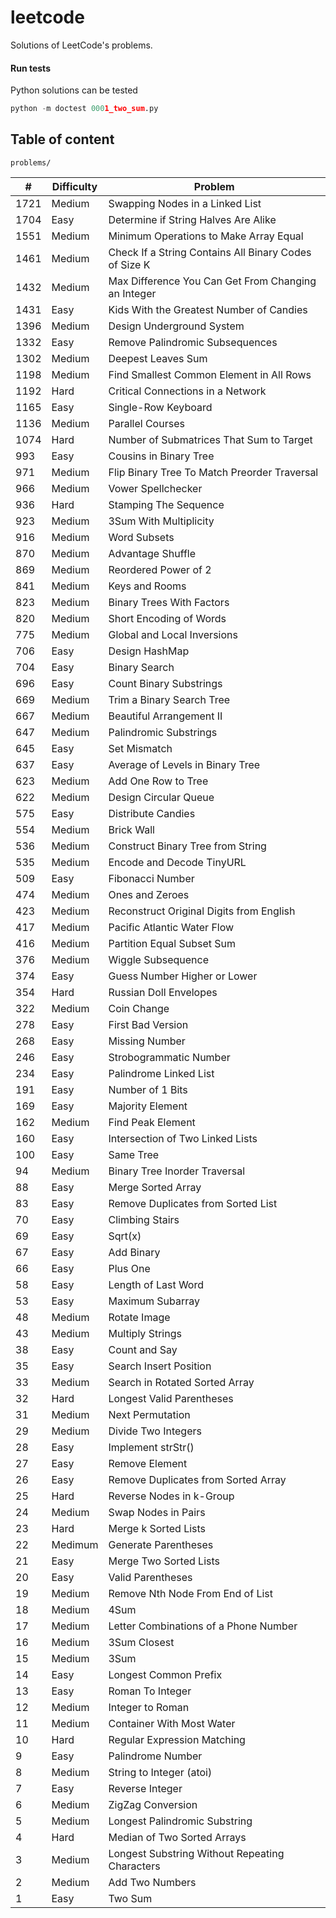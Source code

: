 # leetcode

Solutions of LeetCode's problems.

#### Run tests

Python solutions can be tested

```python
python -m doctest 0001_two_sum.py
```

## Table of content

`problems/`

|    # | Difficulty | Problem                                               |
| ---- | ---------- | ----------------------------------------------------- |
| 1721 | Medium     | Swapping Nodes in a Linked List                       |
| 1704 | Easy       | Determine if String Halves Are Alike                  |
| 1551 | Medium     | Minimum Operations to Make Array Equal                |
| 1461 | Medium     | Check If a String Contains All Binary Codes of Size K |
| 1432 | Medium     | Max Difference You Can Get From Changing an Integer   |
| 1431 | Easy       | Kids With the Greatest Number of Candies              |
| 1396 | Medium     | Design Underground System                             |
| 1332 | Easy       | Remove Palindromic Subsequences                       |
| 1302 | Medium     | Deepest Leaves Sum                                    |
| 1198 | Medium     | Find Smallest Common Element in All Rows              |
| 1192 | Hard       | Critical Connections in a Network                     |
| 1165 | Easy       | Single-Row Keyboard                                   |
| 1136 | Medium     | Parallel Courses                                      |
| 1074 | Hard       | Number of Submatrices That Sum to Target              |
|  993 | Easy       | Cousins in Binary Tree                                |
|  971 | Medium     | Flip Binary Tree To Match Preorder Traversal          |
|  966 | Medium     | Vower Spellchecker                                    |
|  936 | Hard       | Stamping The Sequence                                 |
|  923 | Medium     | 3Sum With Multiplicity                                |
|  916 | Medium     | Word Subsets                                          |
|  870 | Medium     | Advantage Shuffle                                     |
|  869 | Medium     | Reordered Power of 2                                  |
|  841 | Medium     | Keys and Rooms                                        |
|  823 | Medium     | Binary Trees With Factors                             |
|  820 | Medium     | Short Encoding of Words                               |
|  775 | Medium     | Global and Local Inversions                           |
|  706 | Easy       | Design HashMap                                        |
|  704 | Easy       | Binary Search                                         |
|  696 | Easy       | Count Binary Substrings                               |
|  669 | Medium     | Trim a Binary Search Tree                             |
|  667 | Medium     | Beautiful Arrangement II                              |
|  647 | Medium     | Palindromic Substrings                                |
|  645 | Easy       | Set Mismatch                                          |
|  637 | Easy       | Average of Levels in Binary Tree                      |
|  623 | Medium     | Add One Row to Tree                                   |
|  622 | Medium     | Design Circular Queue                                 |
|  575 | Easy       | Distribute Candies                                    |
|  554 | Medium     | Brick Wall                                            |
|  536 | Medium     | Construct Binary Tree from String                     |
|  535 | Medium     | Encode and Decode TinyURL                             |
|  509 | Easy       | Fibonacci Number                                      |
|  474 | Medium     | Ones and Zeroes                                       |
|  423 | Medium     | Reconstruct Original Digits from English              |
|  417 | Medium     | Pacific Atlantic Water Flow                           |
|  416 | Medium     | Partition Equal Subset Sum                            |
|  376 | Medium     | Wiggle Subsequence                                    |
|  374 | Easy       | Guess Number Higher or Lower                          |
|  354 | Hard       | Russian Doll Envelopes                                |
|  322 | Medium     | Coin Change                                           |
|  278 | Easy       | First Bad Version                                     |
|  268 | Easy       | Missing Number                                        |
|  246 | Easy       | Strobogrammatic Number                                |
|  234 | Easy       | Palindrome Linked List                                |
|  191 | Easy       | Number of 1 Bits                                      |
|  169 | Easy       | Majority Element                                      |
|  162 | Medium     | Find Peak Element                                     |
|  160 | Easy       | Intersection of Two Linked Lists                      |
|  100 | Easy       | Same Tree                                             |
|   94 | Medium     | Binary Tree Inorder Traversal                         |
|   88 | Easy       | Merge Sorted Array                                    |
|   83 | Easy       | Remove Duplicates from Sorted List                    |
|   70 | Easy       | Climbing Stairs                                       |
|   69 | Easy       | Sqrt(x)                                               |
|   67 | Easy       | Add Binary                                            |
|   66 | Easy       | Plus One                                              |
|   58 | Easy       | Length of Last Word                                   |
|   53 | Easy       | Maximum Subarray                                      |
|   48 | Medium     | Rotate Image                                          |
|   43 | Medium     | Multiply Strings                                      |
|   38 | Easy       | Count and Say                                         |
|   35 | Easy       | Search Insert Position                                |
|   33 | Medium     | Search in Rotated Sorted Array                        |
|   32 | Hard       | Longest Valid Parentheses                             |
|   31 | Medium     | Next Permutation                                      |
|   29 | Medium     | Divide Two Integers                                   |
|   28 | Easy       | Implement strStr()                                    |
|   27 | Easy       | Remove Element                                        |
|   26 | Easy       | Remove Duplicates from Sorted Array                   |
|   25 | Hard       | Reverse Nodes in k-Group                              |
|   24 | Medium     | Swap Nodes in Pairs                                   |
|   23 | Hard       | Merge k Sorted Lists                                  |
|   22 | Medimum    | Generate Parentheses                                  |
|   21 | Easy       | Merge Two Sorted Lists                                |
|   20 | Easy       | Valid Parentheses                                     |
|   19 | Medium     | Remove Nth Node From End of List                      |
|   18 | Medium     | 4Sum                                                  |
|   17 | Medium     | Letter Combinations of a Phone Number                 |
|   16 | Medium     | 3Sum Closest                                          |
|   15 | Medium     | 3Sum                                                  |
|   14 | Easy       | Longest Common Prefix                                 |
|   13 | Easy       | Roman To Integer                                      |
|   12 | Medium     | Integer to Roman                                      |
|   11 | Medium     | Container With Most Water                             |
|   10 | Hard       | Regular Expression Matching                           |
|    9 | Easy       | Palindrome Number                                     |
|    8 | Medium     | String to Integer (atoi)                              |
|    7 | Easy       | Reverse Integer                                       |
|    6 | Medium     | ZigZag Conversion                                     |
|    5 | Medium     | Longest Palindromic Substring                         |
|    4 | Hard       | Median of Two Sorted Arrays                           |
|    3 | Medium     | Longest Substring Without Repeating Characters        |
|    2 | Medium     | Add Two Numbers                                       |
|    1 | Easy       | Two Sum                                               |

